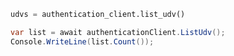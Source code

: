 ```python
udvs = authentication_client.list_udv()
```

```c#
var list = await authenticationClient.ListUdv();
Console.WriteLine(list.Count());
```
